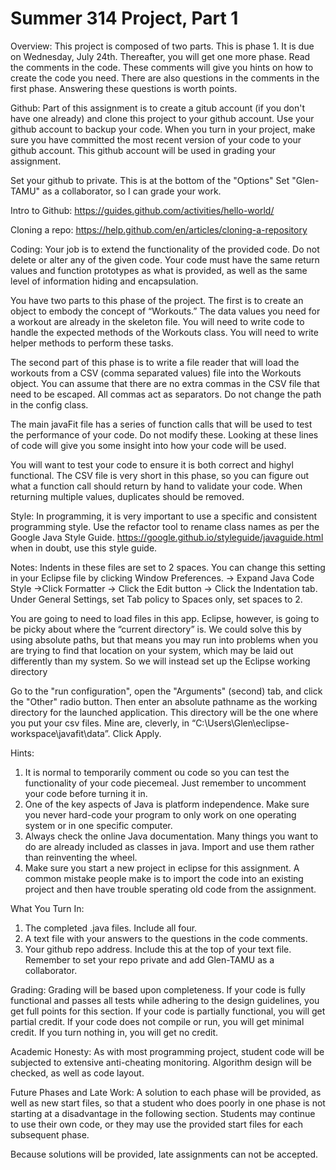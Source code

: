 # Summer 314 Project, Part 1

Overview:
This project is composed of two parts. This is phase 1. It is due on Wednesday, July 24th. Thereafter, you will get one more phase. Read the comments in the code. These comments will give you hints on how to create the code you need. There are also questions in the comments in the first phase. Answering these questions is worth points.

Github:
Part of this assignment is to create a gitub account (if you don't have one already) and clone this project to your github account. Use your github account to backup your code. When you turn in your project, make sure you have committed the most recent version of your code to your github account. This github account will be used in grading your assignment.

Set your github to private. This is at the bottom of the "Options"
Set "Glen-TAMU" as a collaborator, so I can grade your work.

Intro to Github: https://guides.github.com/activities/hello-world/

Cloning a repo: https://help.github.com/en/articles/cloning-a-repository

Coding:
Your job is to extend the functionality of the provided code. Do not delete or alter any of the given code. Your code must have the same return values and function prototypes as what is provided, as well as the same level of information hiding and encapsulation.

You have two parts to this phase of the project. The first is to create an object to embody the concept of “Workouts.”  The data values you need for a workout are already in the skeleton file. You will need to write code to handle the expected methods of the Workouts class. You will need to write helper methods to perform these tasks.

The second part of this phase is to write a file reader that will load the workouts from a CSV (comma separated values) file into the Workouts object. You can assume that there are no extra commas in the CSV file that need to be escaped. All commas act as separators. Do not change the path in the config class. 

The main javaFit file has a series of function calls that will be used to test the performance of your code. Do not modify these. Looking at these lines of code will give you some insight into how your code will be used.

You will want to test your code to ensure it is both correct and highyl functional. The CSV file is very short in this phase, so you can figure out what a function call should return by hand to validate your code. When returning multiple values, duplicates should be removed. 

Style:
In programming, it is very important to use a specific and consistent programming style. Use the refactor tool to rename class names as per the Google Java Style Guide. https://google.github.io/styleguide/javaguide.html when in doubt, use this style guide.

Notes:
Indents in these files are set to 2 spaces. You can change this setting in your Eclipse file by clicking Window Preferences. -> Expand Java Code Style ->Click Formatter -> Click the Edit button -> Click the Indentation tab.
Under General Settings, set Tab policy to Spaces only, set spaces to 2.

You are going to need to load files in this app. Eclipse, however, is going to be picky about where the “current directory” is. We could solve this by using absolute paths, but that means you may run into problems when you are trying to find that location on your system, which may be laid out differently than my system. So we will instead set up the Eclipse working directory

Go to the "run configuration", open the "Arguments" (second) tab, and click the "Other" radio button. Then enter an absolute pathname as the working directory for the launched application. This directory will be the one where you put your csv files. Mine are, cleverly, in “C:\Users\Glen\eclipse-workspace\javafit\data”. Click Apply.

Hints:
1. It is normal to temporarily comment ou code so you can test the functionality of your code piecemeal. Just remember to uncomment your code before turning it in. 
2. One of the key aspects of Java is platform independence. Make sure you never hard-code your program to only work on one operating system or in one specific computer.
3. Always check the online Java documentation. Many things you want to do are already included as classes in java. Import and use them rather than reinventing the wheel.
4. Make sure you start a new project in eclipse for this assignment. A common mistake people make is to import the code into an existing project and then have trouble sperating old code from the assignment.

What You Turn In:
1) The completed .java files. Include all four.
2) A text file with your answers to the questions in the code comments.
3) Your github repo address. Include this at the top of your text file. Remember to set your repo private and add Glen-TAMU as a collaborator.

Grading: 
Grading will be based upon completeness. If your code is fully functional and passes all tests while adhering to the design guidelines, you get full points for this section. If your code is partially functional, you will get partial credit. If your code does not compile or run, you will get minimal credit. If you turn nothing in, you will get no credit.

Academic Honesty: As with most programming project, student code will be subjected to extensive anti-cheating monitoring. Algorithm design will be checked, as well as code layout. 

Future Phases and Late Work:
A solution to each phase will be provided, as well as new start files, so that a student who does poorly in one phase is not starting at a disadvantage in the following section. Students may continue to use their own code, or they may use the provided start files for each subsequent phase.

Because solutions will be provided, late assignments can not be accepted.
